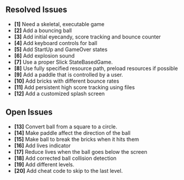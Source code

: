 ## Resolved Issues ##

- **[1]** Need a skeletal, executable game
- **[2]** Add a bouncing ball
- **[3]** Add initial eyecandy, score tracking and bounce counter
- **[4]** Add keyboard controls for ball
- **[5]** Add StartUp and GameOver states
- **[6]** Add explosion sound
- **[7]** Use a proper Slick StateBasedGame.
- **[8]** Use fully specified resource path, preload resources if possible
- **[9]** Add a paddle that is controlled by a user.
- **[10]** Add bricks with different bounce rates 
- **[11]** Add persistent high score tracking using files
- **[12]** Add a customized splash screen

## Open Issues ##

- **[13]** Convert ball from a square to a circle.
- **[14]** Make paddle affect the direction of the ball
- **[15]** Make ball to break the bricks when it hits them
- **[16]** Add lives indicator
- **[17]** Reduce lives when the ball goes below the screen 
- **[18]** Add corrected ball collision detection
- **[19]** Add different levels.
- **[20]** Add cheat code to skip to the last level.